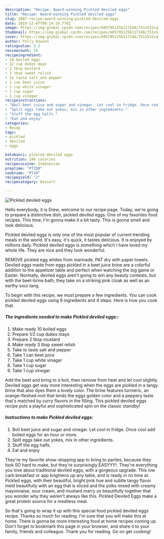 ```yaml
---
description: "Recipe: Award-winning Pickled deviled eggs"
title: "Recipe: Award-winning Pickled deviled eggs"
slug: 2087-recipe-award-winning-pickled-deviled-eggs
date: 2019-12-07T09:14:19.776Z
image: https://img-global.cpcdn.com/recipes/6057951256117248/751x532cq70/pickled-deviled-eggs-recipe-main-photo.jpg
thumbnail: https://img-global.cpcdn.com/recipes/6057951256117248/751x532cq70/pickled-deviled-eggs-recipe-main-photo.jpg
cover: https://img-global.cpcdn.com/recipes/6057951256117248/751x532cq70/pickled-deviled-eggs-recipe-main-photo.jpg
author: Polly Dawson
ratingvalue: 3.2
reviewcount: 14
recipeingredient:
- 10 boiled eggs
- 12 cup dukes mayo
- 2 tbsp mustard
- 3 tbsp sweet relish
- to taste salt and pepper
- 1 can beet juice
- 1 cup white vinager
- 1 cup sugar
- 1 cup vinegar
recipeinstructions:
- "Boil beet juice and sugar and vinegar. Let cool in fridge. Once cool add boiled eggs for an hour or more."
- "Split eggs take out yokes, mix in other ingredients."
- "Stuff the egg halfs."
- "Eat and enjoy"
categories:
- Resep
tags:
- pickled
- deviled
- eggs

katakunci: pickled deviled eggs
nutrition: 246 calories
recipecuisine: Indonesian
preptime: "PT35M"
cooktime: "PT1H"
recipeyield: "2"
recipecategory: Dessert

---
```



![Pickled deviled eggs](https://img-global.cpcdn.com/recipes/6057951256117248/751x532cq70/pickled-deviled-eggs-recipe-main-photo.jpg)

Hello everybody, it is Drew, welcome to our recipe page. Today, we're going to prepare a distinctive dish, pickled deviled eggs. One of my favorites food recipes. This time, I'm gonna make it a bit tasty. This is gonna smell and look delicious.

Pickled deviled eggs is only one of the most popular of current trending meals in the world. It's easy, it's quick, it tastes delicious. It is enjoyed by millions daily. Pickled deviled eggs is something which I have loved my whole life. They are nice and they look wonderful.

REMOVE pickled egg whites from marinade, PAT dry with paper towels. Deviled eggs made from eggs pickled in a beet juice brine are a colorful addition to the appetizer table and perfect when watching the big game or Easter. Normally, deviled eggs aren&#39;t going to win any beauty contests, but with the beet-brine bath, they take on a striking pink cloak as well as an earthy sour tang.


To begin with this recipe, we must prepare a few ingredients. You can cook pickled deviled eggs using 9 ingredients and 4 steps. Here is how you cook that.

##### The ingredients needed to make Pickled deviled eggs::

1. Make ready 10 boiled eggs
1. Prepare 1/2 cup dukes mayo
1. Prepare 2 tbsp mustard
1. Make ready 3 tbsp sweet relish
1. Take to taste salt and pepper
1. Take 1 can beet juice
1. Take 1 cup white vinager
1. Take 1 cup sugar
1. Take 1 cup vinegar


Add the beet and bring to a boil, then remove from heat and let cool slightly. Deviled eggs get way more interesting when the eggs are pickled in a tangy brine that also dyes them a lovely color. The brine features turmeric, an orange-fleshed root that lends the eggs golden color and a peppery taste that&#39;s matched by curry flavors in the filling. This pickled deviled eggs recipe puts a playful and sophisticated spin on the classic standby! 

##### Instructions to make Pickled deviled eggs:

1. Boil beet juice and sugar and vinegar. Let cool in fridge. Once cool add boiled eggs for an hour or more.
1. Split eggs take out yokes, mix in other ingredients.
1. Stuff the egg halfs.
1. Eat and enjoy


They&#39;re my favorite show-stopping app to bring to parties, because they look SO hard to make, but they&#39;re surprisingly EASYYY!. They&#39;re everything you love about traditional deviled eggs, with a gorgeous upgrade. This low carb breakfast or app brightens up any table, and is ready in no time at. Pickled eggs, with their beautiful, bright pink hue and subtle tangy flavor meld beautifully with an egg that is sliced and the yolks mixed with creamy mayonnaise, sour cream, and mustard marry so beautifully together that you wonder why they weren&#39;t always like this. Pickled Deviled Eggs make a great protein source for a meatless meal. 

So that's going to wrap it up with this special food pickled deviled eggs recipe. Thanks so much for reading. I'm sure that you will make this at home. There is gonna be more interesting food at home recipes coming up. Don't forget to bookmark this page in your browser, and share it to your family, friends and colleague. Thank you for reading. Go on get cooking!
